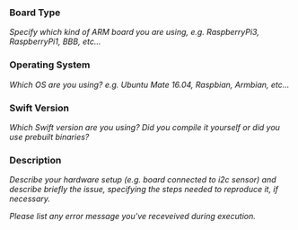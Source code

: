 ### Board Type

_Specify which kind of ARM board you are using, e.g. RaspberryPi3, RaspberryPi1, BBB, etc..._

### Operating System

_Which OS are you using? e.g. Ubuntu Mate 16.04, Raspbian, Armbian, etc..._

### Swift Version

_Which Swift version are you using? Did you compile it yourself or did you use prebuilt binaries?_

### Description

_Describe your hardware setup (e.g. board connected to i2c sensor) and describe briefly the issue, specifying the steps needed to reproduce it, if necessary._

_Please list any error message you've receveived during execution._


